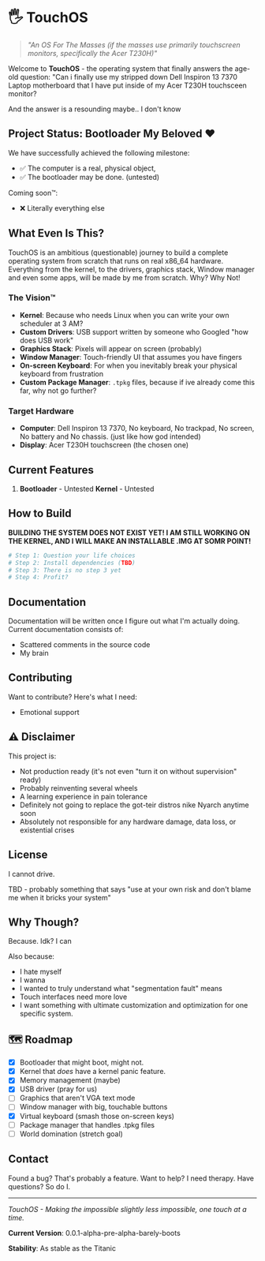 # 🖐️ TouchOS

> *"An OS For The Masses (if the masses use primarily touchscreen monitors, specifically the Acer T230H)"*

Welcome to **TouchOS** - the operating system that finally answers the age-old question: "Can i finally use my
stripped down Dell Inspiron 13 7370 Laptop motherboard that I have put inside of my Acer T230H touchsceen
monitor?

And the answer is a resounding
maybe.. I don't know

## Project Status: Bootloader My Beloved ❤️

We have successfully achieved the following milestone:
- ✅ The computer is a real, physical object,
- ✅ The bootloader may be done. (untested)

Coming soon™:
- ❌ Literally everything else

## What Even Is This?

TouchOS is an ambitious (questionable) journey to build a complete operating system from scratch that runs on real x86_64 hardware. Everything from the kernel, to the drivers, graphics stack, Window manager and even some apps, will be made by me from scratch.
Why? Why Not!

### The Vision™

- **Kernel**: Because who needs Linux when you can write your own scheduler at 3 AM?
- **Custom Drivers**: USB support written by someone who Googled "how does USB work"
- **Graphics Stack**: Pixels will appear on screen (probably)
- **Window Manager**: Touch-friendly UI that assumes you have fingers
- **On-screen Keyboard**: For when you inevitably break your physical keyboard from frustration
- **Custom Package Manager**: `.tpkg` files, because if ive already come this far, why not go further?

### Target Hardware

- **Computer**: Dell Inspiron 13 7370, No keyboard, No trackpad, No screen, No battery and No chassis. (just like how god intended)
- **Display**: Acer T230H touchscreen (the chosen one)

## Current Features

1. **Bootloader** - Untested 
   **Kernel** - Untested

## How to Build
**BUILDING THE SYSTEM DOES NOT EXIST YET! I AM STILL WORKING ON THE KERNEL, AND I WILL MAKE AN INSTALLABLE .IMG AT SOMR POINT!**
```bash
# Step 1: Question your life choices
# Step 2: Install dependencies (TBD)
# Step 3: There is no step 3 yet
# Step 4: Profit?
```

## Documentation

Documentation will be written once I figure out what I'm actually doing. Current documentation consists of:
- Scattered comments in the source code
- My brain

## Contributing

Want to contribute? Here's what I need:
- Emotional support

## ⚠️ Disclaimer

This project is:
- Not production ready (it's not even "turn it on without supervision" ready)
- Probably reinventing several wheels
- A learning experience in pain tolerance
- Definitely not going to replace the got-teir distros nike Nyarch anytime soon
- Absolutely not responsible for any hardware damage, data loss, or existential crises

## License
I cannot drive.

TBD - probably something that says "use at your own risk and don't blame me when it bricks your system"

## Why Though?

Because. Idk? I can

Also because:
- I hate myself
- I wanna
- I wanted to truly understand what "segmentation fault" means
- Touch interfaces need more love
- I want something with ultimate customization and optimization for one specific system.

## 🗺️ Roadmap

- [x] Bootloader that might boot, might not.
- [x] Kernel that _does_ have a kernel panic feature.
- [x] Memory management (maybe)
- [x] USB driver (pray for us)
- [ ] Graphics that aren't VGA text mode
- [ ] Window manager with big, touchable buttons
- [x] Virtual keyboard (smash those on-screen keys)
- [ ] Package manager that handles .tpkg files
- [ ] World domination (stretch goal)

## Contact

Found a bug? That's probably a feature.
Want to help? I need therapy.
Have questions? So do I.

---

*TouchOS - Making the impossible slightly less impossible, one touch at a time.*

**Current Version**: 0.0.1-alpha-pre-alpha-barely-boots

**Stability**: As stable as the Titanic

